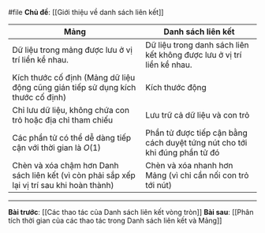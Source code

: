 #file **Chủ đề**: [[Giới thiệu về danh sách liên kết]]

| Mảng                                                                                        | Danh sách liên kết                                                         |
| ------------------------------------------------------------------------------------------- | -------------------------------------------------------------------------- |
| Dữ liệu trong mảng được lưu ở vị trí liền kề nhau.                                          | Dữ liệu trong danh sách liên kết không được lưu ở vị trí liền kề nhau.     |
| Kích thước cố định (Mảng dữ liệu động cũng gián tiếp sử dụng kích thước cố định)            | Kích thước động                                                            |
| Chỉ lưu dữ liệu, không chứa con trỏ hoặc địa chỉ tham chiếu                                 | Lưu trữ cả dữ liệu và con trỏ                                              |
| Các phần tử có thể dễ dàng tiếp cận với thời gian là $O(1)$                                 | Phần tử được tiếp cận bằng cách duyệt tứng nút cho tới khi đúng phần tử đó |
| Chèn và xóa chậm hơn Danh sách liên kết (vì còn phải sắp xếp lại vị trí sau khi hoàn thành) | Chèn và xóa nhanh hơn Mảng (vì chỉ cần nối con trỏ tới nút)                |

---
**Bài trước**: [[Các thao tác của Danh sách liên kết vòng tròn]]
**Bài sau**: [[Phân tích thời gian của các thao tác trong Danh sách liên kết và Mảng]]